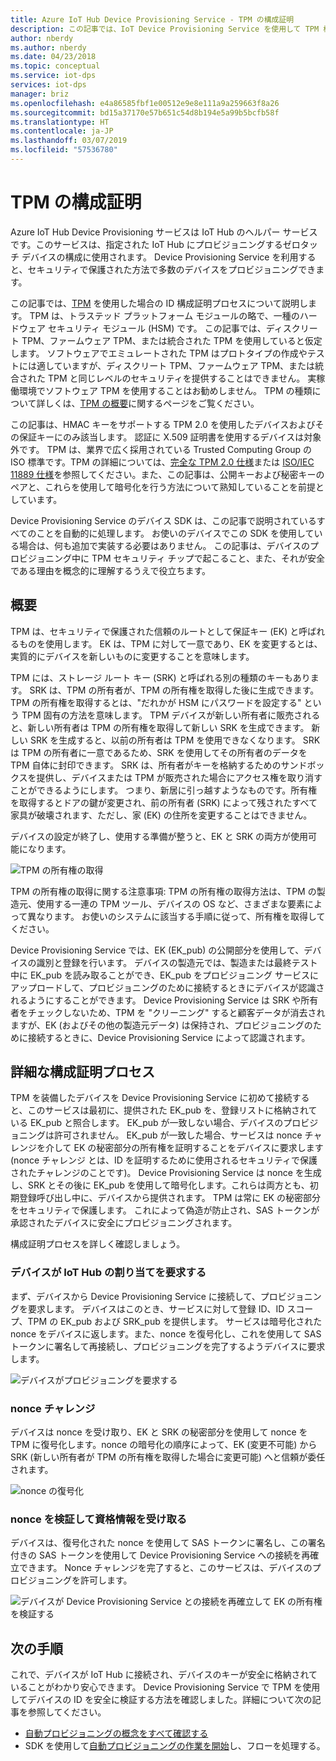 ```yaml
---
title: Azure IoT Hub Device Provisioning Service - TPM の構成証明
description: この記事では、IoT Device Provisioning Service を使用して TPM 構成証明フローの概念について概説します。
author: nberdy
ms.author: nberdy
ms.date: 04/23/2018
ms.topic: conceptual
ms.service: iot-dps
services: iot-dps
manager: briz
ms.openlocfilehash: e4a86585fbf1e00512e9e8e111a9a259663f8a26
ms.sourcegitcommit: bd15a37170e57b651c54d8b194e5a99b5bcfb58f
ms.translationtype: HT
ms.contentlocale: ja-JP
ms.lasthandoff: 03/07/2019
ms.locfileid: "57536780"
---
```

# <a name="tpm-attestation"></a>TPM の構成証明

Azure IoT Hub Device Provisioning サービスは IoT Hub のヘルパー サービスです。このサービスは、指定された IoT Hub にプロビジョニングするゼロタッチ デバイスの構成に使用されます。 Device Provisioning Service を利用すると、セキュリティで保護された方法で多数のデバイスをプロビジョニングできます。

この記事では、[TPM](./concepts-device.md) を使用した場合の ID 構成証明プロセスについて説明します。 TPM は、トラステッド プラットフォーム モジュールの略で、一種のハードウェア セキュリティ モジュール (HSM) です。 この記事では、ディスクリート TPM、ファームウェア TPM、または統合された TPM を使用していると仮定します。 ソフトウェアでエミュレートされた TPM はプロトタイプの作成やテストには適していますが、ディスクリート TPM、ファームウェア TPM、または統合された TPM と同じレベルのセキュリティを提供することはできません。 実稼働環境でソフトウェア TPM を使用することはお勧めしません。 TPM の種類について詳しくは、[TPM の概要](https://trustedcomputinggroup.org/wp-content/uploads/TPM-2.0-A-Brief-Introduction.pdf)に関するページをご覧ください。

この記事は、HMAC キーをサポートする TPM 2.0 を使用したデバイスおよびその保証キーにのみ該当します。 認証に X.509 証明書を使用するデバイスは対象外です。 TPM は、業界で広く採用されている Trusted Computing Group の ISO 標準です。TPM の詳細については、[完全な TPM 2.0 仕様](https://trustedcomputinggroup.org/tpm-library-specification/)または [ISO/IEC 11889 仕様](https://www.iso.org/standard/66510.html)を参照してください。また、この記事は、公開キーおよび秘密キーのペアと、これらを使用して暗号化を行う方法について熟知していることを前提としています。

Device Provisioning Service のデバイス SDK は、この記事で説明されているすべてのことを自動的に処理します。 お使いのデバイスでこの SDK を使用している場合は、何も追加で実装する必要はありません。 この記事は、デバイスのプロビジョニング中に TPM セキュリティ チップで起こること、また、それが安全である理由を概念的に理解するうえで役立ちます。

## <a name="overview"></a>概要

TPM は、セキュリティで保護された信頼のルートとして保証キー (EK) と呼ばれるものを使用します。 EK は、TPM に対して一意であり、EK を変更するとは、実質的にデバイスを新しいものに変更することを意味します。

TPM には、ストレージ ルート キー (SRK) と呼ばれる別の種類のキーもあります。 SRK は、TPM の所有者が、TPM の所有権を取得した後に生成できます。 TPM の所有権を取得するとは、"だれかが HSM にパスワードを設定する" という TPM 固有の方法を意味します。 TPM デバイスが新しい所有者に販売されると、新しい所有者は TPM の所有権を取得して新しい SRK を生成できます。 新しい SRK を生成すると、以前の所有者は TPM を使用できなくなります。 SRK は TPM の所有者に一意であるため、SRK を使用してその所有者のデータを TPM 自体に封印できます。 SRK は、所有者がキーを格納するためのサンドボックスを提供し、デバイスまたは TPM が販売された場合にアクセス権を取り消すことができるようにします。 つまり、新居に引っ越すようなものです。所有権を取得するとドアの鍵が変更され、前の所有者 (SRK) によって残されたすべて家具が破壊されます、ただし、家 (EK) の住所を変更することはできません。

デバイスの設定が終了し、使用する準備が整うと、EK と SRK の両方が使用可能になります。

![TPM の所有権の取得](./media/concepts-tpm-attestation/tpm-ownership.png)

TPM の所有権の取得に関する注意事項: TPM の所有権の取得方法は、TPM の製造元、使用する一連の TPM ツール、デバイスの OS など、さまざまな要素によって異なります。 お使いのシステムに該当する手順に従って、所有権を取得してください。

Device Provisioning Service では、EK (EK_pub) の公開部分を使用して、デバイスの識別と登録を行います。 デバイスの製造元では、製造または最終テスト中に EK_pub を読み取ることができ、EK_pub をプロビジョニング サービスにアップロードして、プロビジョニングのために接続するときにデバイスが認識されるようにすることができます。 Device Provisioning Service は SRK や所有者をチェックしないため、TPM を "クリーニング" すると顧客データが消去されますが、EK (およびその他の製造元データ) は保持され、プロビジョニングのために接続するときに、Device Provisioning Service によって認識されます。

## <a name="detailed-attestation-process"></a>詳細な構成証明プロセス

TPM を装備したデバイスを Device Provisioning Service に初めて接続すると、このサービスは最初に、提供された EK_pub を、登録リストに格納されている EK_pub と照合します。 EK_pub が一致しない場合、デバイスのプロビジョニングは許可されません。 EK_pub が一致した場合、サービスは nonce チャレンジを介して EK の秘密部分の所有権を証明することをデバイスに要求します (nonce チャレンジ とは、ID を証明するために使用されるセキュリティで保護されたチャレンジのことです)。 Device Provisioning Service は nonce を生成し、SRK とその後に EK_pub を使用して暗号化します。これらは両方とも、初期登録呼び出し中に、デバイスから提供されます。 TPM は常に EK の秘密部分をセキュリティで保護します。 これによって偽造が防止され、SAS トークンが承認されたデバイスに安全にプロビジョニングされます。

構成証明プロセスを詳しく確認しましょう。

### <a name="device-requests-an-iot-hub-assignment"></a>デバイスが IoT Hub の割り当てを要求する

まず、デバイスから Device Provisioning Service に接続して、プロビジョニングを要求します。 デバイスはこのとき、サービスに対して登録 ID、ID スコープ、TPM の EK_pub および SRK_pub を提供します。 サービスは暗号化された nonce をデバイスに返します。また、nonce を復号化し、これを使用して SAS トークンに署名して再接続し、プロビジョニングを完了するようデバイスに要求します。

![デバイスがプロビジョニングを要求する](./media/concepts-tpm-attestation/step-one-request-provisioning.png)

### <a name="nonce-challenge"></a>nonce チャレンジ

デバイスは nonce を受け取り、EK と SRK の秘密部分を使用して nonce を TPM に復号化します。nonce の暗号化の順序によって、EK (変更不可能) から SRK (新しい所有者が TPM の所有権を取得した場合に変更可能) へと信頼が委任されます。

![nonce の復号化](./media/concepts-tpm-attestation/step-two-nonce.png)

### <a name="validate-the-nonce-and-receive-credentials"></a>nonce を検証して資格情報を受け取る

デバイスは、復号化された nonce を使用して SAS トークンに署名し、この署名付きの SAS トークンを使用して Device Provisioning Service への接続を再確立できます。 Nonce チャレンジを完了すると、このサービスは、デバイスのプロビジョニングを許可します。

![デバイスが Device Provisioning Service との接続を再確立して EK の所有権を検証する](./media/concepts-tpm-attestation/step-three-validation.png)

## <a name="next-steps"></a>次の手順

これで、デバイスが IoT Hub に接続され、デバイスのキーが安全に格納されていることがわかり安心できます。 Device Provisioning Service で TPM を使用してデバイスの ID を安全に検証する方法を確認しました。詳細について次の記事を参照してください。

* [自動プロビジョニングの概念をすべて確認する](./concepts-auto-provisioning.md)
* SDK を使用して[自動プロビジョニングの作業を開始](./quick-setup-auto-provision.md)し、フローを処理する。

